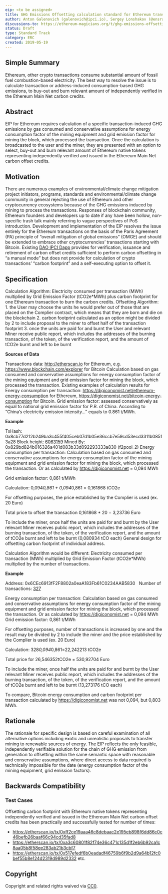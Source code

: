```yaml
---
eip: <to be assigned>
title: GHG Emissions Offsetting calculation standard for Ethereum transactions
author: Anton Galenovich (galenovich@ipci.io), Sergey Lonshakov (@ensrationis)
discussions-to: https://ethereum-magicians.org/t/ghg-emissions-offsetting-for-ethereum-blockchain-transactions/3296
status: Draft
type: Standard Track
category: ERC
created: 2019-05-19
---
```


## Simple Summary
Ethereum, other crypto transactions consume substantial amount of fossil fuel combustion-based electricity. The best way to resolve the issue is to calculate transaction or address-induced consumption-based GHG emissions, to buy-out and burn relevant amount of independently verified in the Ethereum Main Net carbon credits.  

## Abstract
EIP for Ethereum requires calculation of a specific transaction-induced GHG emissions by gas consumed and conservative assumptions for energy consumption factor of the mining equipment and grid emission factor for mining the block, which processed the transaction. Once the calculation is broadcasted to the user and the miner, they are presented with an option to select, buy-out and burn relevant amount of Ethereum native tokens representing independently verified and issued in the Ethereum Main Net carbon offset credits.

## Motivation
There are numerous examples of environmental/climate change mitigation project initiators, programs, standards and environmental/climate change community in general rejecting the use of Ethereum and other cryptocurrency ecosystems because of the GHG emissions induced by mining to process the transactions. Responses of blockchain community, Ethereum founders and developers up to date if any have been hollow, non-specific trash talk mainly referring to vague perspectives of PoS introduction. Development and implementation of the EIP resolves the issue entirely for the Ethereum transactions on the basis of the Paris Agreement (PA) principle of  “overall mitigation of global emissions” (OMGE) and should be extended to embrace other cryptocurrencies’ transactions starting with Bitcoin. Existing [DAO IPCI  Dapp](http://dapp.ipci.io) provides for verification, issuance and retirement of carbon offset credits sufficient to perform carbon offsetting in “a manual mode” but does not provide for calculation of crypto transactions’ “carbon footprint” and a self-executing option to offset it.   

## Specification
Calculation Algorithm: Electricity consumed per transaction (MWh) multiplied by Grid Emission Factor (tCO2e*MWh) plus carbon footprint for one Ethereum transaction to burn the carbon credits.
Offsetting Algorithm:
    1. the User may choose the units he would prefer out of those that are placed on the Complier contract, which means that they are born and die on the blockchain
    2. carbon footprint calculated as an option might be divided by 2 to include proposal to the miner to offset half of the transaction footprint
    3. once the units are paid for and burnt the User and relevant Miner receive public report, which includes the addresses of the burning transaction, of the token, of the verification report, and the amount of tCO2e burnt and left to be burnt

**Sources of Data**

Transactions data: http://etherscan.io for Ethereum, e.g. https://www.blockchain.com/explorer for Bitcoin
Calculation based on gas consumed and conservative assumptions for energy consumption factor of the mining equipment and grid emission factor for mining the block, which processed the transaction. Existing examples of calculation results for Energy consumption per transaction: https://digiconomist.net/ethereum-energy-consumption for Ethereum, https://digiconomist.net/bitcoin-energy-consumption for Bitcoin.
Grid emission factor: assessed conservatively as equal to national grid emission factor for P.R. of China. According to “China’s electricity emission intensity…” equals to 0.861 t/MWh.

**Example**

TxHash: 0x8cb77d212b249ba3c455f405ceb07d1b05e36ccb7e59cd53ecd3311b08513a28
Block height: [6063159](https://etherscan.io/block/6063159)
Mined By: 0x829bd824b016326a401d083b33d092293333a830 (f2pool_2)
Energy consumption per transaction: Calculation based on gas consumed and conservative assumptions for energy consumption factor of the mining equipment and grid emission factor for mining the block, which processed the transaction. Or as calculated by https://digiconomist.net = 0,094 MWh

Grid emission factor: 0,861 t/MWh

Calculation: 0,094*0,861 + 0,094*0,861 = 0,161868 tСО2e

For offsetting purposes, the price established by the Complier is used (ex. 20 Euro)

Total price to offset the transaction 0,161868 * 20 = 3,23736 Euro

To include the miner, once half the units are paid for and burnt by the User relevant Miner receives public report, which includes the addresses of the burning transaction, of the token, of the verification report, and the amount of tCO2e burnt and left to be burnt (0,080934 tCO each)
General design for offsetting carbon footprint of individual address.

Calculation Algorithm would be different: Electricity consumed per transaction (MWh) multiplied by Grid Emission Factor (tCO2e*MWh) multiplied by the number of transactions.

**Example**

Address: 0x6CEc6913fF2F8802a0eaA183Fb61C0234AAB5830  
Number of transactions: [327](https://etherscan.io/address/0x6CEc6913fF2F8802a0eaA183Fb61C0234AAB5830 )

Energy consumption per transaction: Calculation based on gas consumed and conservative assumptions for energy consumption factor of the mining equipment and grid emission factor for mining the block, which processed the transaction. Or as calculated by https://digiconomist.net = 0,094 MWh
Grid emission factor: 0,861 t/MWh

For offsetting purposes, number of transactions is increased by one and the result may be divided by 2 to include the miner and the price established by the Complier is used (ex. 20 Euro)

Calculation: 328*0,094*0,861=22,242213 tСО2e

Total price for 26,546352tCO2e = 530,92704 Euro

To include the miner, once half the units are paid for and burnt by the User relevant Miner receives public report, which includes the addresses of the burning transaction, of the token, of the verification report, and the amount of tCO2e burnt and left to be burnt (13,273176 tCO each)

To compare, Bitcoin energy consumption and carbon footprint per transaction calculated by https://digiconomist.net was not 0,094, but 0,803 MWh.

## Rationale
The rationale for specific design is based on careful examination of all alternative options including exotic and unrealistic proposals to transfer mining to renewable sources of energy. The EIP reflects the only feasible, independently verifiable solution for the chain of GHG emission from generation to offsetting within the same semantic space with reasonable and conservative assumptions, where direct access to data required is technically impossible for  the date (energy consumption factor of the mining equipment, grid emission factors).   

## Backwards Compatibility
### Test Cases
Offsetting carbon footprint with Ethereum native tokens representing independently verified and issued in the Ethereum Main Net carbon offset credits has been practically and successfully tested for number of times:
* https://etherscan.io/tx/0xff2ce19aaa46c8debaac2e195eb898f6dd86c0c46befb26baaf66c94cd35fad8
* https://etherscan.io/tx/0xa3c60801f82f74e36c471c135d1f2eb6b92ca1c8aa05b8f58ee283ab21b3cbf7
* https://etherscan.io/tx/0x517efedf6b0eadadf46759b6f9b2d9a64b12fc0bef55b8e124d2319d989d2332
etc.

## Copyright
Copyright and related rights waived via [CC0](https://creativecommons.org/publicdomain/zero/1.0/).
